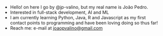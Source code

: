 - Hello! on here I go by @jp-valino, but my real name is João Pedro.
- Interested in full-stack development, AI and ML
- I am currently learning Python, Java, R and Javascript as my first contact points to programming and have been loving doing so thus far!
- Reach me: e-mail at joaopvalino@gmail.com

<!---
jp-valino/jp-valino is a ✨ special ✨ repository because its `README.md` (this file) appears on your GitHub profile.
You can click the Preview link to take a look at your changes.
--->
